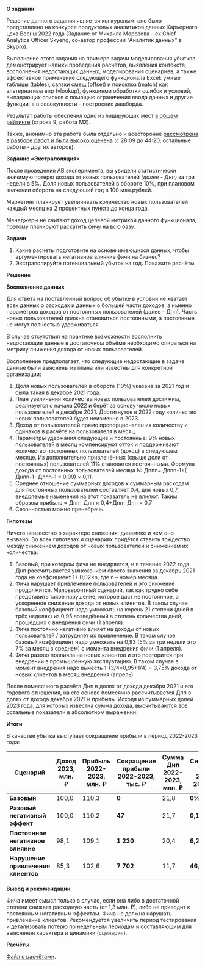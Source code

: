 **О задании**

Решение данного задания является конкурсным: оно было представлено на конкурсе продуктовых аналитиков данных Карьерного цеха Весны 2022 года (Задание от Михаила Морозова - ex Chief Analytics Officer Skyeng, со-автор профессии "Аналитик данных" в Skypro).

Выполнение этого задания на примере задачи моделирования убытков демонстрирует навыки проведения расчётов, выявления контекста, восполнения недостающих данных, моделирования сценариев, а также эффективное применение следующего функционала Excel: умные таблицы (tables), связки смещ (offset) и поискпоз (match) как альтернативы впр (vlookup), функциями обработки ошибок и условий, выпадающих списков с помощью ограничения ввода данных и другие функции, а в совокупности - построение дашборда.

Результат работы обеспечил одно из лидирующих мест [в общем рейтинге](https://contest.careerfactory.ru/contest_inside/1645712833779x504186065893457900) (строка 9, работа M2).

Также, анонимно эта работа была отдельно и всесторонне [рассмотрена в разборе работ и была высоко оценена](https://youtu.be/5L4eBeOp0Tk?t=1689) (c 28:09 до 44:20, остальные работы - других авторов).

**Задание «Экстраполяция»**

После проведения AB эксперимента, вы увидели статистически значимую потерю дохода от новых пользователей *(далее - Днп)* за три недели в 5%. Доля новых пользователей в обороте 10%, при плановом значении оборота на следующий год в 100 млн.рублей.

Маркетинг планирует увеличивать количество новых пользователей каждый месяц на 2 процентных пункта до конца года.

Менеджеры не считают доход целевой метрикой данного функционала, поэтому планируют раскатить фичу на всю базу.

**Задачи**

1.  Какие расчеты подготовите на основе имеющихся данных, чтобы аргументировать негативное влияние фичи на бизнес?
2.  Экстраполируйте потенциальный убыток на год. Покажите расчёты.

**Решение**

**Восполнение данных**

Для ответа на поставленный вопрос об убытке в условии не хватает всех данных о расходах и данных о большей части доходов, а именно параметров доходов от постоянных пользователей (далее - Дпп). Часть новых пользователей должна становиться постоянными, а постоянные не могут полностью удерживаться.

В случае отсутствия на практике возможности восполнить недостающие данные в достаточном объёме необходимо опираться на метрику снижения дохода от новых пользователей.

Восполнение предполагает, что следующие недостающие в задаче данные были выяснены из плана или известны для конкретной организации:

1.  Доля новых пользователей в обороте (10%) указана за 2021 год и была такая в декабре 2021 года.
2.  План увеличения количества новых пользователей достижим, реализуется с начала 2022 и берёт за основу число новых пользователей в декабре 2021. Достигнутое в 2022 году количество новых пользователей будет неизменно в 2023.
3.  Доход от пользователей прямо пропорционален их количеству и одинаков в расчёте на пользователя в месяц.
4.  Параметры удержания следующие и постоянные: 9% новых пользователей в месяц компенсируют отток и поддерживают количество постоянных пользователей (доход) в следующем месяце. Из дополнительно привлечённых (свыше доли от постоянных) пользователей 11% становятся постоянными. Формула дохода от постоянных пользователей месяца N: Дппn= Дппn-1+( Днпn-1- Дппn-1 × 0,09) × 0,11.
5.  Среднее отношение суммарных доходов к суммарным расходам для постоянных пользователей составляет 0,4, для новых 0,7, внедряемые изменения на этот показатель не влияют. Таким образом прибыль = Дпп- Дпп × 0,4+Днп- Днп × 0,7
6.  Сезонностью можно пренебречь.

**Гипотезы**

Ничего неизвестно о характере снижения, динамике и чем оно вызвано. Во всех гипотезах и сценариях придётся ставить тождество между снижением доходов от новых пользователей и снижением их количества:

1.  Базовый, при котором фича не внедряется, и в течение 2022 года Днп рассчитывается умножением своего значения за декабрь 2021 года на коэффициент 1+ 0,02×n, где n – номер месяца.
2.  Фича нарушает привлечение пользователей и это снижение продолжится. Маловероятный сценарий, так как трудно себе представить такое нарушение, которое даст не постоянное, а ускоренное снижение дохода от новых клиентов. В таком случае базовый коэффициент надо умножить на корень 21 степени (дней в трёх неделях) из 0,95 возведённый в степень количества дней, прошедших с внедрения фичи (1 апреля).
3.  Фича постоянно негативно влияет на доходы от новых пользователей / затрудняет их привлечение. В таком случае базовый коэффициент надо умножать на 0,93 (5% за три недели это 7% за месяц в среднем) с момента внедрения фичи (1 апреля).
4.  Фича разово повлияла на новых клиентов и это повторится при внедрении в промышленную эксплуатацию. В таком случае в момент внедрения надо вычесть 1-(3/4\*0,95+1/4) = 3,75% дохода от новых клиентов в месяц внедрения (апрель).

После помесячного расчёта Днп в долях от дохода декабря 2021 и его годового отношения, на его основе помесячно рассчитывается Дпп в долях от дохода декабря 2021 и прибыль. Исходя из суммарных долей 2023 года, для которых известна сумма дохода, высчитываются все остальные показатели в абсолютном выражении.

**Итоги**

В качестве убытка выступает сокращение прибыли в период 2022-2023 года:

| **Сценарий**                       | **Доход 2023, млн. ₽** | **Прибыль 2022-2023, млн. ₽** | **Сокращение прибыли 2022-2023, тыс. ₽** | **Сумма Днп 2022-2023, млн. ₽** | **Снижение Днп 2022-2023, %** |
|------------------------------------|------------------------|-------------------------------|------------------------------------------|---------------------------------|-------------------------------|
| **Базовый**                        | 100,0                  | 110,3                         | **0**                                    | 21,8                            | **0%**                        |
| **Разовый негативный эффект**      | 100,0                  | 110,2                         | **47**                                   | 21,7                            | **0,14%**                     |
| **Постоянное негативное влияние**  | 98,1                   | 109,1                         | **1 230**                                | 20,4                            | **6,23%**                     |
| **Нарушение привлечения клиентов** | 85,3                   | 102,6                         | **7 702**                                | 11,7                            | **46,32%**                    |

**Вывод и рекомендации**

Фича имеет смысл только в случае, если она либо в достаточной степени снижает расходную часть (от 1,3 млн. ₽), либо не приводит к постоянным негативным эффектам. Фича не должна нарушать привлечение клиентов. Рекомендуется увеличить период тестирования и детализовать потерю по недельным периодам и составляющим для выяснения характера и динамики (сценария).

**Расчёты**

[Файл с расчётами](https://github.com/romanolegov/portfolio/raw/main/Excel/Extrapolation/extrapolation.xlsx).
